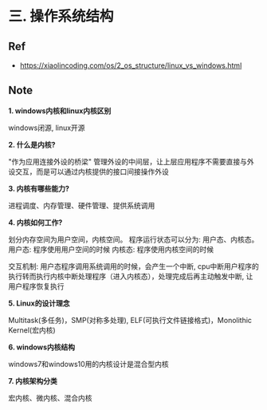 # 三. 操作系统结构

## Ref

- https://xiaolincoding.com/os/2_os_structure/linux_vs_windows.html

## Note

**1. windows内核和linux内核区别**

windows闭源, linux开源

**2. 什么是内核?**

"作为应用连接外设的桥梁"
管理外设的中间层，让上层应用程序不需要直接与外设交互，而是可以通过内核提供的接口间接操作外设

**3. 内核有哪些能力?**

进程调度、内存管理、硬件管理、提供系统调用

**4. 内核如何工作?**

划分内存空间为用户空间，内核空间。
程序运行状态可以分为: 用户态、内核态。
用户态: 程序使用用户空间的时候
内核态: 程序使用内核空间的时候

交互机制: 用户态程序调用系统调用的时候，会产生一个中断, cpu中断用户程序的执行转而执行内核中断处理程序（进入内核态），处理完成后再主动触发中断, 让用户程序恢复执行

**5. Linux的设计理念**

Multitask(多任务)，SMP(对称多处理), ELF(可执行文件链接格式)，Monolithic Kernel(宏内核)

**6. windows内核结构**

windows7和windows10用的内核设计是混合型内核

**7. 内核架构分类**

宏内核、微内核、混合内核
